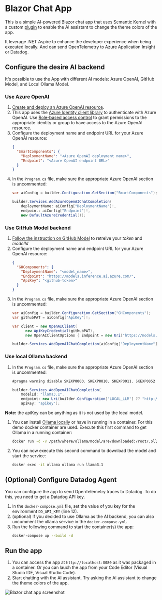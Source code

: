 # Blazor Chat App

This is a simple AI-powered Blazor chat app that uses [Semantic Kernel](https://aka.ms/semantic-kernel) with a custom [plugin](https://learn.microsoft.com/semantic-kernel/concepts/plugins) to enable the AI assistant to change the theme colors of the app. 

It leverage .NET Aspire to enhance the developer experience when being executed locally. And can send OpenTelemetry to Azure Application Insight or Datadog. 


## Configure the desire AI backend

It's possible to use the App with different AI models: Azure OpenAI, GitHub Model, and Local Ollama Model.

### Use Azure OpenAI

1. [Create and deploy an Azure OpenAI resource](https://learn.microsoft.com/azure/ai-services/openai/how-to/create-resource).
1. This app uses the [Azure Identity client library](https://learn.microsoft.com/dotnet/api/overview/azure/identity-readme) to authenticate with Azure OpenAI. Use [Role-based access control](https://learn.microsoft.com/dotnet/api/overview/azure/identity-readme) to grant permissions to the appropriate identity or group to have access to the Azure OpenAI resource.
1. Configure the deployment name and endpoint URL for your Azure OpenAI resource:
    ```json
    {
      "SmartComponents": {
        "DeploymentName": "<Azure OpenAI deployment name>",
        "Endpoint": "<Azure OpenAI endpoint URL>"
      }
    }
    ```
1. In the `Program.cs` file, make sure the appropriate Azure OpenAI section is uncommented:
    ```csharp
    var aiConfig = builder.Configuration.GetSection("SmartComponents");

    builder.Services.AddAzureOpenAIChatCompletion(
        deploymentName: aiConfig["DeploymentName"]!,
        endpoint: aiConfig["Endpoint"]!,
        new DefaultAzureCredential());
    ```

### Use GitHub Model backend

1. [Follow the instruction on GitHub Model](https://github.com/marketplace/models/azure-openai/gpt-4o-mini) to retreive your *token* and *modelId*
1. Configure the deployment name and endpoint URL for your Azure OpenAI resource:
    ```json
    {
      "GHComponents": {
        "DeploymentName": "<model_name>",
        "Endpoint": "https://models.inference.ai.azure.com/",
        "ApiKey": "<github-token>"
      }
    }
    ```
1. In the `Program.cs` file, make sure the appropriate Azure OpenAI section is uncommented:
    ```csharp
    var aiConfig = builder.Configuration.GetSection("GHComponents");
    var githubPAT = aiConfig["ApiKey"]!;

    var client = new OpenAIClient(
          new ApiKeyCredential(githubPAT), 
          new OpenAIClientOptions { Endpoint = new Uri("https://models.inference.ai.azure.com") });

    builder.Services.AddOpenAIChatCompletion(aiConfig["DeploymentName"]!, client);

    ```

### Use local Ollama backend

1. In the `Program.cs` file, make sure the appropriate Azure OpenAI section is uncommented:
    ```csharp
    #pragma warning disable SKEXP0003, SKEXP0010, SKEXP0011, SKEXP0052

    builder.Services.AddOpenAIChatCompletion(
        modelId: "llama3.1",
        endpoint: new Uri(builder.Configuration["LOCAL_LLM"] ?? "http://localhost:11434/"),
        apiKey: "apikey");
    ```
  **Note:** the apiKey can be anything as it is not used by the local model.
1. You can install [Ollama locally](https://ollama.com/) or have in running in a container. For this demo docker container are used. Execute this first command to get Ollama in a running container:   
    ```bash
    docker run -d -v /path/where/ollama/model/are/downloaded:/root/.ollama -p 11434:11434 --name ollama ollama/ollama:latest
    ```
1. You can now execute this second command to download the model and start the service:
    ```bash
    docker exec -it ollama ollama run llama3.1
    ```

## (Optional) Configure Datadog Agent

You can configure the app to send OpenTelemetry traces to Datadog. To do this, you need to get a Datadog API key. 

1. In the `docker-compose.yml` file, set the value of you key for the environment `DD_API_KEY` (line 12).
1. (optional) If you decided to use Ollama as the AI backend, you can also uncomment the ollama service in the `docker-compose.yml`.
1. Run the following command to start the container(s) the app:
    ```bash
    docker-compose up --build -d
    ```


## Run the app

1. You can access the app at `http://localhost:8080` as it was packaged in a container. Or you can lauch the app from your Code Editor (Visual Studio IDE, Visual Studio Code).
1. Start chatting with the AI assistant. Try asking the AI assistant to change the theme colors of the app.

![Blazor chat app screenshot](https://github.com/user-attachments/assets/a783b26c-433c-43e8-9e4d-84e5c8f60cb8)

